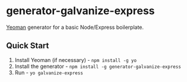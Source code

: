 # generator-galvanize-express

[Yeoman](http://yeoman.io) generator for a basic Node/Express boilerplate.

## Quick Start

1. Install Yeoman (if necessary) - `npm install -g yo`
1. Install the generator - `npm install -g generator-galvanize-express`
1. Run - `yo galvanize-express`
